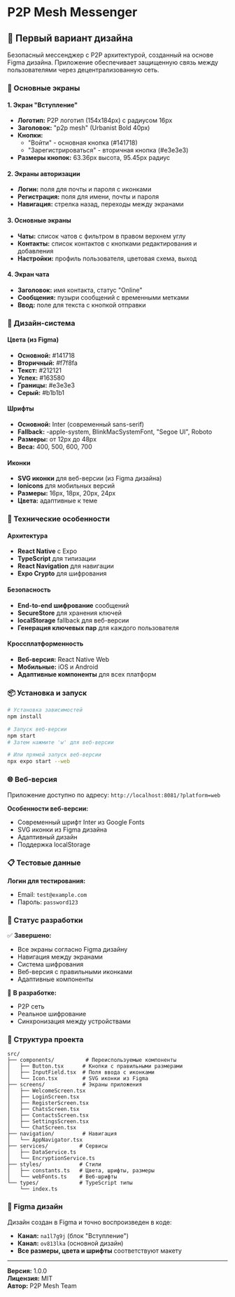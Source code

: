 # P2P Mesh Messenger

## 🚀 Первый вариант дизайна

Безопасный мессенджер с P2P архитектурой, созданный на основе Figma дизайна. Приложение обеспечивает защищенную связь между пользователями через децентрализованную сеть.

### 📱 Основные экраны

#### 1. **Экран "Вступление"**
- **Логотип:** P2P логотип (154x184px) с радиусом 16px
- **Заголовок:** "p2p mesh" (Urbanist Bold 40px)
- **Кнопки:** 
  - "Войти" - основная кнопка (#141718)
  - "Зарегистрироваться" - вторичная кнопка (#e3e3e3)
- **Размеры кнопок:** 63.36px высота, 95.45px радиус

#### 2. **Экраны авторизации**
- **Логин:** поля для почты и пароля с иконками
- **Регистрация:** поля для имени, почты и пароля
- **Навигация:** стрелка назад, переходы между экранами

#### 3. **Основные экраны**
- **Чаты:** список чатов с фильтром в правом верхнем углу
- **Контакты:** список контактов с кнопками редактирования и добавления
- **Настройки:** профиль пользователя, цветовая схема, выход

#### 4. **Экран чата**
- **Заголовок:** имя контакта, статус "Online"
- **Сообщения:** пузыри сообщений с временными метками
- **Ввод:** поле для текста с кнопкой отправки

### 🎨 Дизайн-система

#### **Цвета (из Figma)**
- **Основной:** #141718
- **Вторичный:** #f7f8fa
- **Текст:** #212121
- **Успех:** #163580
- **Границы:** #e3e3e3
- **Серый:** #b1b1b1

#### **Шрифты**
- **Основной:** Inter (современный sans-serif)
- **Fallback:** -apple-system, BlinkMacSystemFont, "Segoe UI", Roboto
- **Размеры:** от 12px до 48px
- **Веса:** 400, 500, 600, 700

#### **Иконки**
- **SVG иконки** для веб-версии (из Figma дизайна)
- **Ionicons** для мобильных версий
- **Размеры:** 16px, 18px, 20px, 24px
- **Цвета:** адаптивные к теме

### 🔧 Технические особенности

#### **Архитектура**
- **React Native** с Expo
- **TypeScript** для типизации
- **React Navigation** для навигации
- **Expo Crypto** для шифрования

#### **Безопасность**
- **End-to-end шифрование** сообщений
- **SecureStore** для хранения ключей
- **localStorage** fallback для веб-версии
- **Генерация ключевых пар** для каждого пользователя

#### **Кроссплатформенность**
- **Веб-версия:** React Native Web
- **Мобильные:** iOS и Android
- **Адаптивные компоненты** для всех платформ

### 📦 Установка и запуск

```bash
# Установка зависимостей
npm install

# Запуск веб-версии
npm start
# Затем нажмите 'w' для веб-версии

# Или прямой запуск веб-версии
npx expo start --web
```

### 🌐 Веб-версия

Приложение доступно по адресу: `http://localhost:8081/?platform=web`

**Особенности веб-версии:**
- Современный шрифт Inter из Google Fonts
- SVG иконки из Figma дизайна
- Адаптивный дизайн
- Поддержка localStorage

### 📋 Тестовые данные

**Логин для тестирования:**
- Email: `test@example.com`
- Пароль: `password123`

### 🎯 Статус разработки

✅ **Завершено:**
- Все экраны согласно Figma дизайну
- Навигация между экранами
- Система шифрования
- Веб-версия с правильными иконками
- Адаптивные компоненты

🔄 **В разработке:**
- P2P сеть
- Реальное шифрование
- Синхронизация между устройствами

### 📁 Структура проекта

```
src/
├── components/          # Переиспользуемые компоненты
│   ├── Button.tsx      # Кнопки с правильными размерами
│   ├── InputField.tsx  # Поля ввода с иконками
│   └── Icon.tsx        # SVG иконки из Figma
├── screens/            # Экраны приложения
│   ├── WelcomeScreen.tsx
│   ├── LoginScreen.tsx
│   ├── RegisterScreen.tsx
│   ├── ChatsScreen.tsx
│   ├── ContactsScreen.tsx
│   ├── SettingsScreen.tsx
│   └── ChatScreen.tsx
├── navigation/         # Навигация
│   └── AppNavigator.tsx
├── services/          # Сервисы
│   ├── DataService.ts
│   └── EncryptionService.ts
├── styles/            # Стили
│   ├── constants.ts   # Цвета, шрифты, размеры
│   └── webFonts.ts    # Веб-шрифты
└── types/             # TypeScript типы
    └── index.ts
```

### 🎨 Figma дизайн

Дизайн создан в Figma и точно воспроизведен в коде:
- **Канал:** `na1l7g9j` (блок "Вступление")
- **Канал:** `ov813lka` (основной дизайн)
- **Все размеры, цвета и шрифты** соответствуют макету

---

**Версия:** 1.0.0  
**Лицензия:** MIT  
**Автор:** P2P Mesh Team
